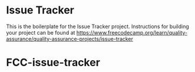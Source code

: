 # Issue Tracker

This is the boilerplate for the Issue Tracker project. Instructions for building your project can be found at https://www.freecodecamp.org/learn/quality-assurance/quality-assurance-projects/issue-tracker
# FCC-issue-tracker
